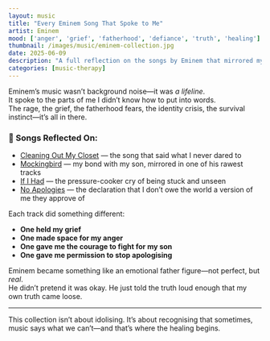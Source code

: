```yaml
---
layout: music
title: "Every Eminem Song That Spoke to Me"
artist: Eminem
mood: ['anger', 'grief', 'fatherhood', 'defiance', 'truth', 'healing']
thumbnail: /images/music/eminem-collection.jpg
date: 2025-06-09
description: "A full reflection on the songs by Eminem that mirrored my pain, fatherhood, rage, and survival."
categories: [music-therapy]
---
```


Eminem’s music wasn’t background noise—it was *a lifeline*.  
It spoke to the parts of me I didn’t know how to put into words.  
The rage, the grief, the fatherhood fears, the identity crisis, the survival instinct—it’s all in there.

### 🎤 Songs Reflected On:
- [Cleaning Out My Closet](/music-therapy/cleaning-out-my-closet) — the song that said what I never dared to
- [Mockingbird](/music-therapy/mockingbird) — my bond with my son, mirrored in one of his rawest tracks
- [If I Had](/music-therapy/if-i-had) — the pressure-cooker cry of being stuck and unseen
- [No Apologies](/music-therapy/no-apologies) — the declaration that I don’t owe the world a version of me they approve of

Each track did something different:
- **One held my grief**  
- **One made space for my anger**  
- **One gave me the courage to fight for my son**  
- **One gave me permission to stop apologising**

Eminem became something like an emotional father figure—not perfect, but *real*.  
He didn’t pretend it was okay. He just told the truth loud enough that my own truth came loose.

---

This collection isn’t about idolising. It’s about recognising that sometimes, music says what we can’t—and that’s where the healing begins.
